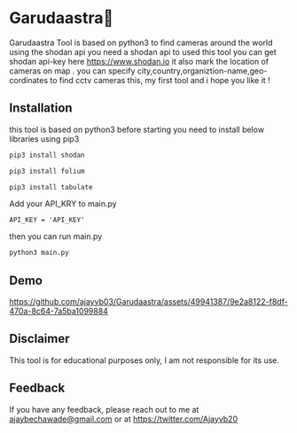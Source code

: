 # Garudaastra🦅
Garudaastra Tool is based on python3 to find cameras around the world using the shodan api you need a shodan api to used this tool you can get shodan api-key here https://www.shodan.io
it also mark the location of cameras on map . you can specify city,country,organiztion-name,geo-cordinates to find cctv cameras this, my first tool and i hope you like it !




## Installation

this tool is based on python3 before starting you need to install below libraries using  pip3
```bash
pip3 install shodan

pip3 install folium

pip3 install tabulate
```
Add your API_KRY to main.py
```#set your shodan api key
API_KEY = 'API_KEY'
```
then you can run main.py
```bash
python3 main.py
```

## Demo




https://github.com/ajayvb03/Garudaastra/assets/49941387/9e2a8122-f8df-470a-8c64-7a5ba1099884






## Disclaimer
This tool is for educational purposes only, I am not responsible for its use.
## Feedback

If you have any feedback, please reach out to me at ajaybechawade@gmail.com
or at https://twitter.com/Ajayvb20

